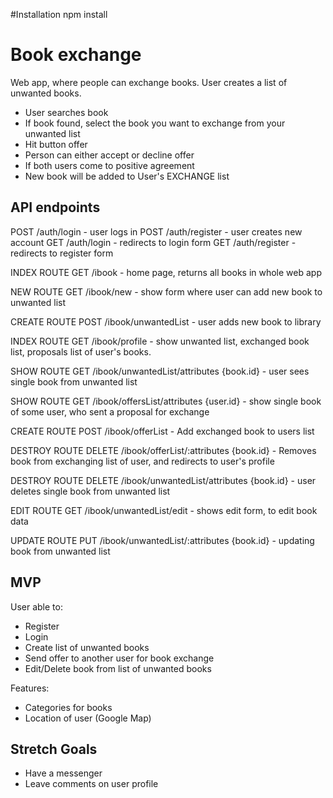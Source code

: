 #Installation
npm install


# Book exchange

Web app, where people can exchange books.
User creates a list of unwanted books.
* User searches book
* If book found, select the book you want to exchange from your unwanted list
* Hit button offer
* Person can either accept or decline offer
* If both users come to positive agreement
* New book will be added to User's EXCHANGE list


## API endpoints

POST /auth/login - user logs in
POST /auth/register - user creates new account
GET /auth/login - redirects to login form
GET /auth/register - redirects to register form

INDEX ROUTE
GET /ibook - home page, returns all books in whole web app

NEW ROUTE
GET /ibook/new - show form where user can add new book to unwanted list

CREATE ROUTE
POST /ibook/unwantedList - user adds new book to library

INDEX ROUTE
GET /ibook/profile - show unwanted list, exchanged book list, proposals list of user's books.

SHOW ROUTE
GET /ibook/unwantedList/attributes {book.id} - user sees single book from unwanted list

SHOW ROUTE
GET /ibook/offersList/attributes {user.id} - show single book of some user, who sent a proposal for exchange

CREATE ROUTE
POST /ibook/offerList - Add exchanged book to users list

DESTROY ROUTE
DELETE /ibook/offerList/:attributes {book.id} - Removes book from exchanging list of user, and redirects to user's profile

DESTROY ROUTE
DELETE /ibook/unwantedList/attributes {book.id} - user deletes single book from unwanted list

EDIT ROUTE
GET /ibook/unwantedList/edit - shows edit form, to edit book data

UPDATE ROUTE
PUT /ibook/unwantedList/:attributes {book.id} - updating book from unwanted list


## MVP

User able to:

- Register
- Login
- Create list of unwanted books
- Send offer to another user for book exchange
- Edit/Delete book from list of unwanted books

Features: 

- Categories for books
- Location of user (Google Map)


## Stretch Goals

- Have a messenger
- Leave comments on user profile
